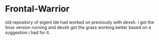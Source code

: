 # Frontal-Warrior
old repository of eigenl ide had worked on previously with devsh. i got the linux version running and devsh got the grass working better based on a suggestion i had for it.

